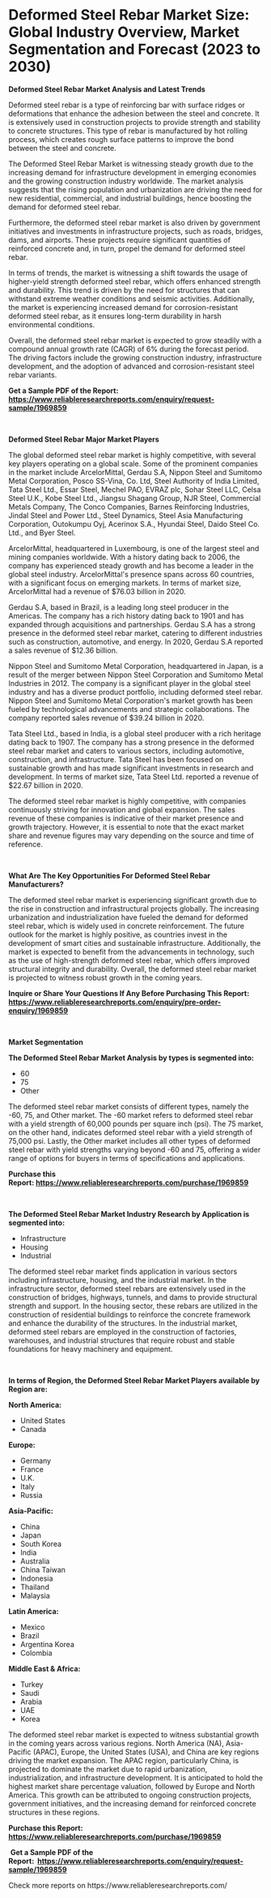 <p><h1>Deformed Steel Rebar Market Size: Global Industry Overview, Market Segmentation and Forecast (2023 to 2030)</h1></p><p><strong>Deformed Steel Rebar Market Analysis and Latest Trends</strong></p>
<p><p>Deformed steel rebar is a type of reinforcing bar with surface ridges or deformations that enhance the adhesion between the steel and concrete. It is extensively used in construction projects to provide strength and stability to concrete structures. This type of rebar is manufactured by hot rolling process, which creates rough surface patterns to improve the bond between the steel and concrete.</p><p>The Deformed Steel Rebar Market is witnessing steady growth due to the increasing demand for infrastructure development in emerging economies and the growing construction industry worldwide. The market analysis suggests that the rising population and urbanization are driving the need for new residential, commercial, and industrial buildings, hence boosting the demand for deformed steel rebar.</p><p>Furthermore, the deformed steel rebar market is also driven by government initiatives and investments in infrastructure projects, such as roads, bridges, dams, and airports. These projects require significant quantities of reinforced concrete and, in turn, propel the demand for deformed steel rebar.</p><p>In terms of trends, the market is witnessing a shift towards the usage of higher-yield strength deformed steel rebar, which offers enhanced strength and durability. This trend is driven by the need for structures that can withstand extreme weather conditions and seismic activities. Additionally, the market is experiencing increased demand for corrosion-resistant deformed steel rebar, as it ensures long-term durability in harsh environmental conditions.</p><p>Overall, the deformed steel rebar market is expected to grow steadily with a compound annual growth rate (CAGR) of 6% during the forecast period. The driving factors include the growing construction industry, infrastructure development, and the adoption of advanced and corrosion-resistant steel rebar variants.</p></p>
<p><strong>Get a Sample PDF of the Report:&nbsp; <a href="https://www.reliableresearchreports.com/enquiry/request-sample/1969859">https://www.reliableresearchreports.com/enquiry/request-sample/1969859</a></strong></p>
<p>&nbsp;</p>
<p><strong>Deformed Steel Rebar Major Market Players</strong></p>
<p><p>The global deformed steel rebar market is highly competitive, with several key players operating on a global scale. Some of the prominent companies in the market include ArcelorMittal, Gerdau S.A, Nippon Steel and Sumitomo Metal Corporation, Posco SS-Vina, Co. Ltd, Steel Authority of India Limited, Tata Steel Ltd., Essar Steel, Mechel PAO, EVRAZ plc, Sohar Steel LLC, Celsa Steel U.K., Kobe Steel Ltd., Jiangsu Shagang Group, NJR Steel, Commercial Metals Company, The Conco Companies, Barnes Reinforcing Industries, Jindal Steel and Power Ltd., Steel Dynamics, Steel Asia Manufacturing Corporation, Outokumpu Oyj, Acerinox S.A., Hyundai Steel, Daido Steel Co. Ltd., and Byer Steel.</p><p>ArcelorMittal, headquartered in Luxembourg, is one of the largest steel and mining companies worldwide. With a history dating back to 2006, the company has experienced steady growth and has become a leader in the global steel industry. ArcelorMittal's presence spans across 60 countries, with a significant focus on emerging markets. In terms of market size, ArcelorMittal had a revenue of $76.03 billion in 2020.</p><p>Gerdau S.A, based in Brazil, is a leading long steel producer in the Americas. The company has a rich history dating back to 1901 and has expanded through acquisitions and partnerships. Gerdau S.A has a strong presence in the deformed steel rebar market, catering to different industries such as construction, automotive, and energy. In 2020, Gerdau S.A reported a sales revenue of $12.36 billion.</p><p>Nippon Steel and Sumitomo Metal Corporation, headquartered in Japan, is a result of the merger between Nippon Steel Corporation and Sumitomo Metal Industries in 2012. The company is a significant player in the global steel industry and has a diverse product portfolio, including deformed steel rebar. Nippon Steel and Sumitomo Metal Corporation's market growth has been fueled by technological advancements and strategic collaborations. The company reported sales revenue of $39.24 billion in 2020.</p><p>Tata Steel Ltd., based in India, is a global steel producer with a rich heritage dating back to 1907. The company has a strong presence in the deformed steel rebar market and caters to various sectors, including automotive, construction, and infrastructure. Tata Steel has been focused on sustainable growth and has made significant investments in research and development. In terms of market size, Tata Steel Ltd. reported a revenue of $22.67 billion in 2020.</p><p>The deformed steel rebar market is highly competitive, with companies continuously striving for innovation and global expansion. The sales revenue of these companies is indicative of their market presence and growth trajectory. However, it is essential to note that the exact market share and revenue figures may vary depending on the source and time of reference.</p></p>
<p>&nbsp;</p>
<p><strong>What Are The Key Opportunities For Deformed Steel Rebar Manufacturers?</strong></p>
<p><p>The deformed steel rebar market is experiencing significant growth due to the rise in construction and infrastructural projects globally. The increasing urbanization and industrialization have fueled the demand for deformed steel rebar, which is widely used in concrete reinforcement. The future outlook for the market is highly positive, as countries invest in the development of smart cities and sustainable infrastructure. Additionally, the market is expected to benefit from the advancements in technology, such as the use of high-strength deformed steel rebar, which offers improved structural integrity and durability. Overall, the deformed steel rebar market is projected to witness robust growth in the coming years.</p></p>
<p><strong>Inquire or Share Your Questions If Any Before Purchasing This Report: <a href="https://www.reliableresearchreports.com/enquiry/pre-order-enquiry/1969859">https://www.reliableresearchreports.com/enquiry/pre-order-enquiry/1969859</a></strong></p>
<p>&nbsp;</p>
<p><strong>Market Segmentation</strong></p>
<p><strong>The Deformed Steel Rebar Market Analysis by types is segmented into:</strong></p>
<p><ul><li>60</li><li>75</li><li>Other</li></ul></p>
<p><p>The deformed steel rebar market consists of different types, namely the -60, 75, and Other market. The -60 market refers to deformed steel rebar with a yield strength of 60,000 pounds per square inch (psi). The 75 market, on the other hand, indicates deformed steel rebar with a yield strength of 75,000 psi. Lastly, the Other market includes all other types of deformed steel rebar with yield strengths varying beyond -60 and 75, offering a wider range of options for buyers in terms of specifications and applications.</p></p>
<p><strong>Purchase this Report:&nbsp;<a href="https://www.reliableresearchreports.com/purchase/1969859">https://www.reliableresearchreports.com/purchase/1969859</a></strong></p>
<p>&nbsp;</p>
<p><strong>The Deformed Steel Rebar Market Industry Research by Application is segmented into:</strong></p>
<p><ul><li>Infrastructure</li><li>Housing</li><li>Industrial</li></ul></p>
<p><p>The deformed steel rebar market finds application in various sectors including infrastructure, housing, and the industrial market. In the infrastructure sector, deformed steel rebars are extensively used in the construction of bridges, highways, tunnels, and dams to provide structural strength and support. In the housing sector, these rebars are utilized in the construction of residential buildings to reinforce the concrete framework and enhance the durability of the structures. In the industrial market, deformed steel rebars are employed in the construction of factories, warehouses, and industrial structures that require robust and stable foundations for heavy machinery and equipment.</p></p>
<p>&nbsp;</p>
<p><strong>In terms of Region, the Deformed Steel Rebar Market Players available by Region are:</strong></p>
<p>
    <p> <strong> North America: </strong>
        <ul>
            <li>United States</li>
            <li>Canada</li>
        </ul>
        </p> 
    <p> <strong> Europe: </strong>
        <ul>
            <li>Germany</li>
            <li>France</li>
            <li>U.K.</li>
            <li>Italy</li>
            <li>Russia</li>
        </ul>
        </p> 
    <p> <strong> Asia-Pacific: </strong>
        <ul>
            <li>China</li>
            <li>Japan</li>
            <li>South Korea</li>
            <li>India</li>
            <li>Australia</li>
            <li>China Taiwan</li>
            <li>Indonesia</li>
            <li>Thailand</li>
            <li>Malaysia</li>
        </ul>
        </p> 
    <p> <strong> Latin America: </strong>
        <ul>
            <li>Mexico</li>
            <li>Brazil</li>
            <li>Argentina Korea</li>
            <li>Colombia</li>
        </ul>
        </p> 
    <p> <strong> Middle East & Africa: </strong>
        <ul>
            <li>Turkey</li>
            <li>Saudi</li>
            <li>Arabia</li>
            <li>UAE</li>
            <li>Korea</li>
        </ul>
    </p>
    </p>
<p><p>The deformed steel rebar market is expected to witness substantial growth in the coming years across various regions. North America (NA), Asia-Pacific (APAC), Europe, the United States (USA), and China are key regions driving the market expansion. The APAC region, particularly China, is projected to dominate the market due to rapid urbanization, industrialization, and infrastructure development. It is anticipated to hold the highest market share percentage valuation, followed by Europe and North America. This growth can be attributed to ongoing construction projects, government initiatives, and the increasing demand for reinforced concrete structures in these regions.</p></p>
<p><strong>Purchase this Report: <a href="https://www.reliableresearchreports.com/purchase/1969859">https://www.reliableresearchreports.com/purchase/1969859</a></strong></p>
<p>&nbsp;<strong>Get a Sample PDF of the Report:&nbsp;&nbsp;<a href="https://www.reliableresearchreports.com/enquiry/request-sample/1969859">https://www.reliableresearchreports.com/enquiry/request-sample/1969859</a></strong></p>
<p><strong></strong></p>
<p>Check more reports on https://www.reliableresearchreports.com/</p>